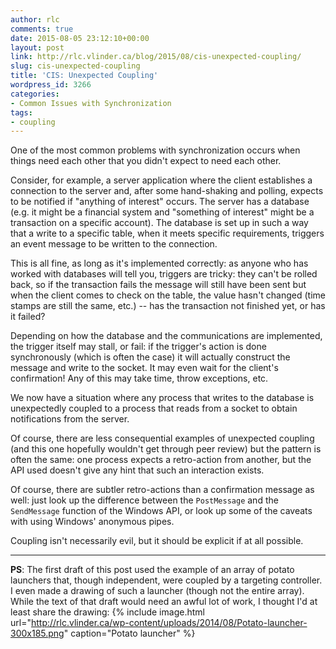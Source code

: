 ```yaml
---
author: rlc
comments: true
date: 2015-08-05 23:12:10+00:00
layout: post
link: http://rlc.vlinder.ca/blog/2015/08/cis-unexpected-coupling/
slug: cis-unexpected-coupling
title: 'CIS: Unexpected Coupling'
wordpress_id: 3266
categories:
- Common Issues with Synchronization
tags:
- coupling
---
```


One of the most common problems with synchronization occurs when things need each other that you didn't expect to need each other.
<!--more-->
Consider, for example, a server application where the client establishes a connection to the server and, after some hand-shaking and polling, expects to be notified if "anything of interest" occurs. The server has a database (e.g. it might be a financial system and "something of interest" might be a transaction on a specific account). The database is set up in such a way that a write to a specific table, when it meets specific requirements, triggers an event message to be written to the connection.

This is all fine, as long as it's implemented correctly: as anyone who has worked with databases will tell you, triggers are tricky: they can't be rolled back, so if the transaction fails the message will still have been sent but when the client comes to check on the table, the value hasn't changed (time stamps are still the same, etc.) -- has the transaction not finished yet, or has it failed?

Depending on how the database and the communications are implemented, the trigger itself may stall, or fail: if the trigger's action is done synchronously (which is often the case) it will actually construct the message and write to the socket. It may even wait for the client's confirmation! Any of this may take time, throw exceptions, etc.

We now have a situation where any process that writes to the database is unexpectedly coupled to a process that reads from a socket to obtain notifications from the server.

Of course, there are less consequential examples of unexpected coupling (and this one hopefully wouldn't get through peer review) but the pattern is often the same: one process expects a retro-action from another, but the API used doesn't give any hint that such an interaction exists.

Of course, there are subtler retro-actions than a confirmation message as well: just look up the difference between the `PostMessage` and the `SendMessage` function of the Windows API, or look up some of the caveats with using Windows' anonymous pipes.

Coupling isn't necessarily evil, but it should be explicit if at all possible.


* * *


**PS**: The first draft of this post used the example of an array of potato launchers that, though independent, were coupled by a targeting controller. I even made a drawing of such a launcher (though not the entire array). While the text of that draft would need an awful lot of work, I thought I'd at least share the drawing:
{% include image.html url="http://rlc.vlinder.ca/wp-content/uploads/2014/08/Potato-launcher-300x185.png" caption="Potato launcher" %}
